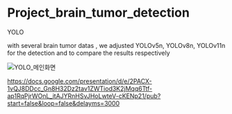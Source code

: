 # Project_brain_tumor_detection
YOLO

with several brain tumor datas , we adjusted YOLOv5n, YOLOv8n, YOLOv11n for the detection and to compare the results respectively

![YOLO_메인화면](https://github.com/user-attachments/assets/cbd945b2-9179-4351-b4d2-0b852193e0c0)

https://docs.google.com/presentation/d/e/2PACX-1vQJ8DDcc_Gn8H32Dz2tav1ZWTiod3K2jMqq6Ttf-ap1RqPjrWOnL_itAJYRnHSvJHoLwteV-cKENp21/pub?start=false&loop=false&delayms=3000
